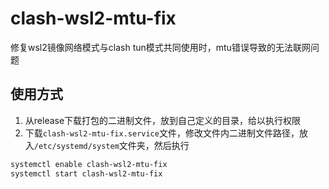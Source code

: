 # clash-wsl2-mtu-fix

修复wsl2镜像网络模式与clash tun模式共同使用时，mtu错误导致的无法联网问题

## 使用方式

1. 从release下载打包的二进制文件，放到自己定义的目录，给以执行权限
2. 下载`clash-wsl2-mtu-fix.service`文件，修改文件内二进制文件路径，放入`/etc/systemd/system`文件夹，然后执行

```bash
systemctl enable clash-wsl2-mtu-fix
systemctl start clash-wsl2-mtu-fix
```
